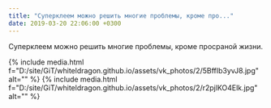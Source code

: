 ```yaml
---
title: "Суперклеем можно решить многие проблемы, кроме про..."
date: 2019-03-20 22:06:00 +0300
---
```


Суперклеем можно решить многие проблемы, кроме просраной жизни.


{% include media.html f="D:/site/GiT/whiteldragon.github.io/assets/vk_photos/2/5BffIb3yvJ8.jpg" alt="" %}
{% include media.html f="D:/site/GiT/whiteldragon.github.io/assets/vk_photos/2/r2pjlKO4Elk.jpg" alt="" %}

